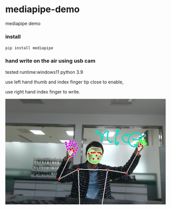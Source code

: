 # mediapipe-demo
mediapipe demo

### install

`pip install mediapipe`

### hand write on the air using usb cam 

tested runtime:windows11 python 3.9



use left hand thumb and index finger tip close to enable,

use right hand index finger to write.

[![pic](./1.png)](https://youtu.be/5-6sjIr6BP8)

